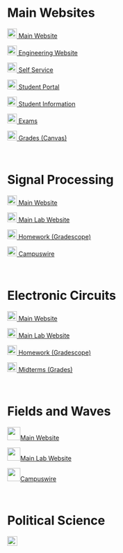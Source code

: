 # Main Websites
<p><img src="https://cdn.vox-cdn.com/thumbor/FGgViEqt2ML--Uxw1Pu6Gw4rV8o=/0x0:800x400/1200x800/filters:focal(336x136:464x264)/cdn.vox-cdn.com/uploads/chorus_image/image/56187479/DHNkdRfXoAEp2VD.0.jpg" width="22" height="22"><a href="https://illinois.edu/" target="_blank"> Main Website</a></p>
<p><img src="https://cdn.vox-cdn.com/thumbor/FGgViEqt2ML--Uxw1Pu6Gw4rV8o=/0x0:800x400/1200x800/filters:focal(336x136:464x264)/cdn.vox-cdn.com/uploads/chorus_image/image/56187479/DHNkdRfXoAEp2VD.0.jpg" width="22" height="22"><a href="https://grainger.illinois.edu/" target="_blank"> Engineering Website</a></p>
<p><img src="https://cdn.vox-cdn.com/thumbor/FGgViEqt2ML--Uxw1Pu6Gw4rV8o=/0x0:800x400/1200x800/filters:focal(336x136:464x264)/cdn.vox-cdn.com/uploads/chorus_image/image/56187479/DHNkdRfXoAEp2VD.0.jpg" width="22" height="22"><a href="https://apps.uillinois.edu/selfservice/" target="_blank"> Self Service</a></p>
<p><img src="https://cdn.vox-cdn.com/thumbor/FGgViEqt2ML--Uxw1Pu6Gw4rV8o=/0x0:800x400/1200x800/filters:focal(336x136:464x264)/cdn.vox-cdn.com/uploads/chorus_image/image/56187479/DHNkdRfXoAEp2VD.0.jpg" width="22" height="22"><a href="https://student.myillini.illinois.edu/" target="_blank"> Student Portal</a></p>
<p><img src="https://cdn.vox-cdn.com/thumbor/FGgViEqt2ML--Uxw1Pu6Gw4rV8o=/0x0:800x400/1200x800/filters:focal(336x136:464x264)/cdn.vox-cdn.com/uploads/chorus_image/image/56187479/DHNkdRfXoAEp2VD.0.jpg" width="22" height="22"><a href="https://my.ece.illinois.edu/" target="_blank"> Student Information</a></p>
<p><img src="https://cdn.vox-cdn.com/thumbor/FGgViEqt2ML--Uxw1Pu6Gw4rV8o=/0x0:800x400/1200x800/filters:focal(336x136:464x264)/cdn.vox-cdn.com/uploads/chorus_image/image/56187479/DHNkdRfXoAEp2VD.0.jpg" width="22" height="22"><a href="https://cbtf.engr.illinois.edu/sched/user/979886" target="_blank"> Exams</a></p>
<p><img src="https://cdn.vox-cdn.com/thumbor/FGgViEqt2ML--Uxw1Pu6Gw4rV8o=/0x0:800x400/1200x800/filters:focal(336x136:464x264)/cdn.vox-cdn.com/uploads/chorus_image/image/56187479/DHNkdRfXoAEp2VD.0.jpg" width="22" height="22"><a href="https://canvas.illinois.edu/" target="_blank"> Grades (Canvas)</a></p>

<br>

# Signal Processing
<p><img src="https://static.vecteezy.com/system/resources/previews/000/450/681/original/satellite-dish-vector-icon.jpg" width="22" height="22"><a href="https://courses.grainger.illinois.edu/ECE310/sp2022/" target="_blank"> Main Website</a></p>
<p><img src="https://static.vecteezy.com/system/resources/previews/000/450/681/original/satellite-dish-vector-icon.jpg" width="22" height="22"><a href="https://courses.engr.illinois.edu/ece311/sp2022/" target="_blank"> Main Lab Website</a></p>
<p><img src="https://static.vecteezy.com/system/resources/previews/000/450/681/original/satellite-dish-vector-icon.jpg" width="22" height="22"><a href="https://www.gradescope.com/" target="_blank"> Homework (Gradescope)</a></p>
<p><img src="https://static.vecteezy.com/system/resources/previews/000/450/681/original/satellite-dish-vector-icon.jpg" width="22" height="22"><a href="https://campuswire.com/c/G8D8C4013/feed/1" target="_blank"> Campuswire</a></p>

<br>

# Electronic Circuits
<p><img src="https://cdn4.iconfinder.com/data/icons/web-design-and-development-3-7/128/131-512.png" width="22" height="22"><a href="https://courses.engr.illinois.edu/ece342/sp2022/" target="_blank"> Main Website</a></p>
<p><img src="https://cdn4.iconfinder.com/data/icons/web-design-and-development-3-7/128/131-512.png" width="22" height="22"><a href="https://courses.grainger.illinois.edu/ece343/sp2022/index.html" target="_blank"> Main Lab Website</a></p>
<p><img src="https://cdn4.iconfinder.com/data/icons/web-design-and-development-3-7/128/131-512.png" width="22" height="22"><a href="https://www.gradescope.com/" target="_blank"> Homework (Gradescope)</a></p>
<p><img src="https://cdn4.iconfinder.com/data/icons/web-design-and-development-3-7/128/131-512.png" width="22" height="22"><a href="https://compass2g.illinois.edu/webapps/blackboard/content/listContent.jsp?course_id=_62861_1&content_id=_5723685_1" target="_blank"> Midterms (Grades)</a></p>


<br>

# Fields and Waves
<p><img src="https://cdn3.iconfinder.com/data/icons/sound-waves-2/64/254_sound-wave-music-soundwave-vibration-audio-256.png" width="30" height="30"><a href="https://courses.engr.illinois.edu/ece329/" target="_blank">Main Website</a></p>
<p><img src="https://cdn3.iconfinder.com/data/icons/sound-waves-2/64/254_sound-wave-music-soundwave-vibration-audio-256.png" width="30" height="30"><a href="https://www.ilie.ece.illinois.edu/ece-398-ri" target="_blank">Main Lab Website</a></p>
<p><img src="https://cdn3.iconfinder.com/data/icons/sound-waves-2/64/254_sound-wave-music-soundwave-vibration-audio-256.png" width="30" height="30"><a href="https://campuswire.com/c/G58C3D48B/feed" target="_blank">Campuswire</a></p>

<br>

# Political Science
<p><img src="https://www.uakron.edu/polisci/images/political-science-icon.png" width="23" height="22"><a href="https://learn.illinois.edu/course/view.php?id=67012%22%3E Main Website</a></p>

<br>
<br>
<br>
<br>
<br>
<br>
